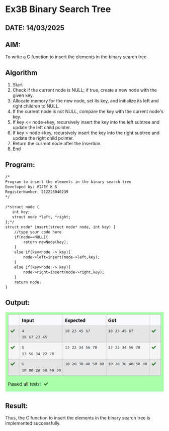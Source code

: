 # Ex3B Binary Search Tree
## DATE: 14/03/2025
## AIM:
To write a C function to insert the elements in the binary search tree

## Algorithm
1. Start 
2. Check if the current node is NULL; if true, create a new node with the given key. 
3. Allocate memory for the new node, set its key, and initialize its left and right children to 
NULL. 
4. If the current node is not NULL, compare the key with the current node's key. 
5. If key <= node->key, recursively insert the key into the left subtree and update the left child 
pointer. 
6. If key > node->key, recursively insert the key into the right subtree and update the right 
child pointer. 
7. Return the current node after the insertion. 
8. End 

## Program:
```
/*
Program to insert the elements in the binary search tree
Developed by: VIJEY K S
RegisterNumber: 212223040239 
*/

/*struct node {
   int key;
   struct node *left, *right;
};*/
struct node* insert(struct node* node, int key) {
    //type your code here
    if(node==NULL){
        return newNode(key);
    }
    else if(key<node -> key){
        node->left=insert(node->left,key);
    }
    else if(key>node -> key){
        node->right=insert(node->right,key);
    }
    return node;
}
```

## Output:
![alt text](<Screenshot 2025-04-25 142835.png>)
## Result:
Thus, the C function to insert the elements in the binary search tree is implemented successfully.
